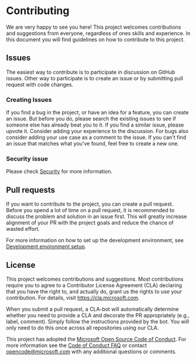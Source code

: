 ﻿# Contributing

We are very happy to see you here!
This project welcomes contributions and suggestions from everyone, regardless of ones skills and experience.
In this document you will find guidelines on how to contribute to this project.

## Issues

The easiest way to contribute is to participate in discussion on GitHub issues.
Other way to participate is to create an issue or by submitting pull request with code changes.

### Creating Issues

If you find a bug in the project, or have an idea for a feature, you can create an issue.
But before you do, please search the existing issues to see if someone else has already beat you to it.
If you find a similar issue, please upvote it. Consider adding your experience to the discussion.
For bugs also consider adding your use case as a comment to the issue.
If you can't find an issue that matches what you've found, feel free to create a new one.

### Security issue

Please check [Security](SECURITY.md) for more information.

## Pull requests

If you want to contribute to the project, you can create a pull request.
Before you spend a lot of time on a pull request,
it is recommended to discuss the problem and solution in an issue first.
This will greatly increase alignment of your PR with the project goals and reduce the chance of wasted effort.

For more information on how to set up the development environment,
see [Development environment setup](docs/DevEnviromentSetup.md).

## License

This project welcomes contributions and suggestions. Most contributions require you to
agree to a Contributor License Agreement (CLA) declaring that you have the right to,
and actually do, grant us the rights to use your contribution. For details, visit
https://cla.microsoft.com.

When you submit a pull request, a CLA-bot will automatically determine whether you need
to provide a CLA and decorate the PR appropriately (e.g., label, comment). Simply follow the
instructions provided by the bot. You will only need to do this once across all repositories using our CLA.

This project has adopted the [Microsoft Open Source Code of Conduct](https://opensource.microsoft.com/codeofconduct/).
For more information see the [Code of Conduct FAQ](https://opensource.microsoft.com/codeofconduct/faq/)
or contact [opencode@microsoft.com](mailto:opencode@microsoft.com) with any additional questions or comments.